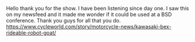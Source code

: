 Hello thank you for the show. I have been listening since day one. I saw this on my newsfeed and it made me wonder if it could be used at a BSD conference. Thank you guys for all that you do.
https://www.cycleworld.com/story/motorcycle-news/kawasaki-bex-rideable-robot-goat/

